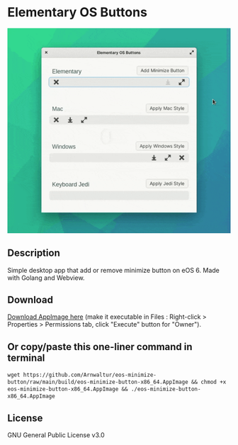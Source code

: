 # Elementary OS Buttons
![Demo](https://raw.githubusercontent.com/Arnwaltur/eos-minimize-button/main/demo/elementary-buttons.gif)

## Description
Simple desktop app that add or remove minimize button on eOS 6. Made with Golang and Webview.

## Download
[Download AppImage here](https://github.com/Arnwaltur/eos-minimize-button/raw/main/build/eos-minimize-button-x86_64.AppImage) (make it executable in Files : Right-click > Properties > Permissions tab, click "Execute" button for "Owner").

## Or copy/paste this one-liner command in terminal
```shell
wget https://github.com/Arnwaltur/eos-minimize-button/raw/main/build/eos-minimize-button-x86_64.AppImage && chmod +x eos-minimize-button-x86_64.AppImage && ./eos-minimize-button-x86_64.AppImage
```

## License
GNU General Public License v3.0
